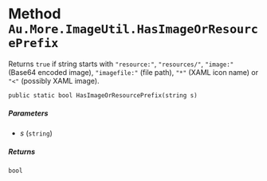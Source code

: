# Method `Au.More.ImageUtil.HasImageOrResourcePrefix`

Returns `true` if string starts with `"resource:"`, `"resources/"`, `"image:"` (Base64 encoded image), `"imagefile:"` (file path), `"*"` (XAML icon name) or `"<"` (possibly XAML image).

```
public static bool HasImageOrResourcePrefix(string s)
```

##### Parameters

- *s*  (`string`)

##### Returns

`bool`